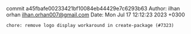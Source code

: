 commit a45fbafe00233421bf10084eb44429e7c6293b63
Author: ilhan orhan <ilhan.orhan007@gmail.com>
Date:   Mon Jul 17 12:12:23 2023 +0300

    chore: remove logo display workaround in create-package (#7323)
